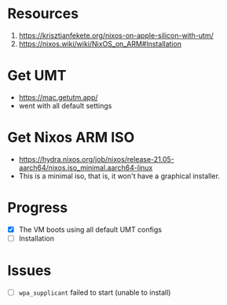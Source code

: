 # Resources
 1. https://krisztianfekete.org/nixos-on-apple-silicon-with-utm/
 1. https://nixos.wiki/wiki/NixOS_on_ARM#Installation

# Get UMT
 - https://mac.getutm.app/
 - went with all default settings

# Get Nixos ARM ISO
 - https://hydra.nixos.org/job/nixos/release-21.05-aarch64/nixos.iso_minimal.aarch64-linux
 - This is a minimal iso, that is, it won't have a graphical installer.

# Progress
 - [x] The VM boots using all default UMT configs
 - [ ] Installation

# Issues
 - [ ] `wpa_supplicant` failed to start (unable to install)
